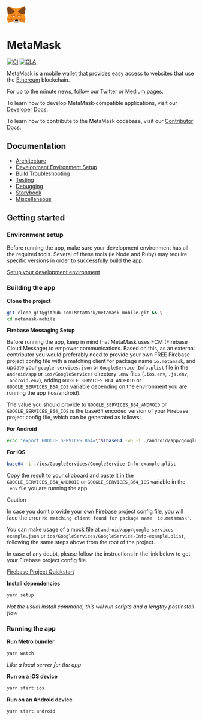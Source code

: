 ![MetaMask logo](logo.png?raw=true)

# MetaMask

[![CI](https://github.com/MetaMask/metamask-mobile/actions/workflows/ci.yml/badge.svg?branch=main)](https://github.com/MetaMask/metamask-mobile/actions/workflows/ci.yml) [![CLA](https://github.com/MetaMask/metamask-mobile/actions/workflows/cla.yml/badge.svg?branch=main)](https://github.com/MetaMask/metamask-mobile/actions/workflows/cla.yml)

MetaMask is a mobile wallet that provides easy access to websites that use the [Ethereum](https://ethereum.org/) blockchain.

For up to the minute news, follow our [Twitter](https://twitter.com/metamask) or [Medium](https://medium.com/metamask) pages.

To learn how to develop MetaMask-compatible applications, visit our [Developer Docs](https://docs.metamask.io).

To learn how to contribute to the MetaMask codebase, visit our [Contributor Docs](https://github.com/MetaMask/contributor-docs).

## Documentation

- [Architecture](./docs/readme/architecture.md)
- [Development Environment Setup](./docs/readme/environment.md)
- [Build Troubleshooting](./docs/readme/troubleshooting.md)
- [Testing](./docs/readme/testing.md)
- [Debugging](./docs/readme/debugging.md)
- [Storybook](./docs/readme/storybook.md)
- [Miscellaneous](./docs/readme/miscellaneous.md)

## Getting started

### Environment setup

Before running the app, make sure your development environment has all the required tools. Several of these tools (ie Node and Ruby) may require specific versions in order to successfully build the app.

[Setup your development environment](./docs/readme/environment.md)

### Building the app

**Clone the project**

```bash
git clone git@github.com:MetaMask/metamask-mobile.git && \
cd metamask-mobile
```

**Firebase Messaging Setup**

Before running the app, keep in mind that MetaMask uses FCM (Firebase Cloud Message) to empower communications. Based on this, as an external contributor you would preferably need to provide your own FREE Firebase project config file with a matching client for package name `io.metamask`, and update your `google-services.json` or `GoogleService-Info.plist` file in the `android/app` or `ios/GoogleServices` directory `.env` files (`.ios.env`, `.js.env`, `.android.env`), adding `GOOGLE_SERVICES_B64_ANDROID` or `GOOGLE_SERVICES_B64_IOS` variable depending on the environment you are running the app (ios/android).

The value you should provide to `GOOGLE_SERVICES_B64_ANDROID` or `GOOGLE_SERVICES_B64_IOS` is the base64 encoded version of your Firebase project config file, which can be generated as follows:

**For Android**
```bash
echo "export GOOGLE_SERVICES_B64=\"$(base64 -w0 -i ./android/app/google-services-example.json)\"" | tee -a .js.env .ios.env .android.env
```
**For iOS**
```bash
base64 -i ./ios/GoogleServices/GoogleService-Info-example.plist
```

Copy the result to your clipboard and paste it in the `GOOGLE_SERVICES_B64_ANDROID` or `GOOGLE_SERVICES_B64_IOS` variable in the `.env` file you are running the app.

> [!CAUTION]
> In case you don't provide your own Firebase project config file, you will face the error `No matching client found for package name 'io.metamask'`.

You can make usage of a mock file at `android/app/google-services-example.json` or `ios/GoogleServices/GoogleService-Info-example.plist`, following the same steps above from the root of the project.

In case of any doubt, please follow the instructions in the link below to get your Firebase project config file.

[Firebase Project Quickstart](https://firebaseopensource.com/projects/firebase/quickstart-js/messaging/readme/#getting_started)

**Install dependencies**

```bash
yarn setup
```

_Not the usual install command, this will run scripts and a lengthy postinstall flow_

### Running the app

**Run Metro bundler**

```bash
yarn watch
```

_Like a local server for the app_

**Run on a iOS device**

```bash
yarn start:ios
```

**Run on an Android device**

```bash
yarn start:android
```
